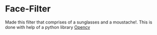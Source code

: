 # Face-Filter
Made this filter that comprises of a sunglasses and a moustache!. This is done with help of a python library <a href="https://opencv.org/">Opencv</a>
